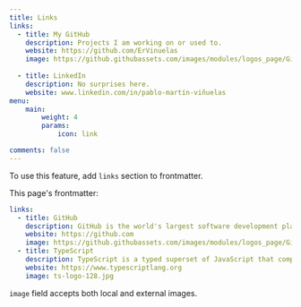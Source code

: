 ```yaml
---
title: Links
links:
  - title: My GitHub
    description: Projects I am working on or used to.
    website: https://github.com/ErVinuelas
    image: https://github.githubassets.com/images/modules/logos_page/GitHub-Mark.png
  
  - title: LinkedIn
    description: No surprises here.
    website: www.linkedin.com/in/pablo-martín-viñuelas
menu:
    main: 
        weight: 4
        params:
            icon: link

comments: false
---
```


To use this feature, add `links` section to frontmatter.

This page's frontmatter:

```yaml
links:
  - title: GitHub
    description: GitHub is the world's largest software development platform.
    website: https://github.com
    image: https://github.githubassets.com/images/modules/logos_page/GitHub-Mark.png
  - title: TypeScript
    description: TypeScript is a typed superset of JavaScript that compiles to plain JavaScript.
    website: https://www.typescriptlang.org
    image: ts-logo-128.jpg
```

`image` field accepts both local and external images.
